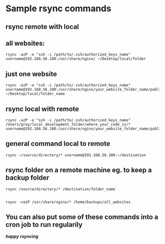 # Sample rsync commands 


## rsync remote with local


## all websites:

```
rsync -azP -e "ssh -i /path/to/.ssh/authorized_keys_name" username@192.168.56.100:/usr/share/nginx/ ~/Desktop/local/folder

```
## just one website

```
rsync -azP -e "ssh -i /path/to/.ssh/authorized_keys_name" username@192.168.56.100:/usr/share/nginx/your_website_folder_name/public_folder_name ~/Desktop/local/folder_name

```
## rsync local with remote


```
rsync -azP -e "ssh -i /path/to/.ssh/authorized_keys_name" /Users/gray/local_development_folder/where_your_code_is/* username@192.168.56.100:/usr/share/nginx/your_website_folder_name/public_folder_name/ 

```

## general command local to remote

```
rsync ~/source/directory/* username@192.168.56.100:~/destination

```

## rsync folder on a remote machine eg. to keep a backup folder

```
rsync /source/directory/* /destination/folder_name


rsync -vazP /usr/share/nginx/* /home/backups/all_websites

```


## You can also put some of these commands into a cron job to run regularily



___happy rsyncing___
